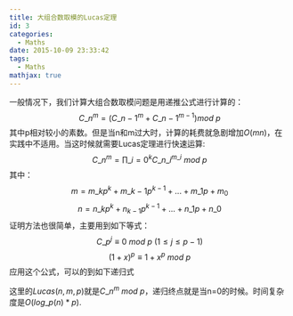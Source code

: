 ```yaml
---
title: 大组合数取模的Lucas定理
id: 3
categories:
  - Maths
date: 2015-10-09 23:33:42
tags:
  - Maths
mathjax: true
---
```


一般情况下，我们计算大组合数取模问题是用递推公式进行计算的：
$$
C\_n^m=(C\_{n-1}^m+C\_{n-1}^{m-1}) mod\ p
$$
其中p相对较小的素数。但是当n和m过大时，计算的耗费就急剧增加$O(mn)$，在实践中不适用。当这时候就需要Lucas定理进行快速运算:
$$
C\_n^m=\prod\_{i=0}^{k}C\_{n\_i}^{m\_i}\ mod\ p
$$
其中：
$$
m=m\_kp^k+m\_{k-1}p^{k-1}+...+m\_1p+m_0
$$
$$
n=n\_kp^k+n_{k-1}p^{k-1}+...+n\_1p+n\_0
$$
证明方法也很简单，主要用到如下等式：
$$
C\_p^j\equiv 0\ mod\ p\ ( 1 \leq j \leq p-1 )
$$
$$
(1+x)^{p}\equiv 1+x^p \ mod\ p
$$
应用这个公式，可以的到如下递归式


这里的$Lucas(n,m,p)$就是$C\_n^m\ mod\ p$，递归终点就是当n=0的时候。时间复杂度是$O(log\_p(n)*p)$.
